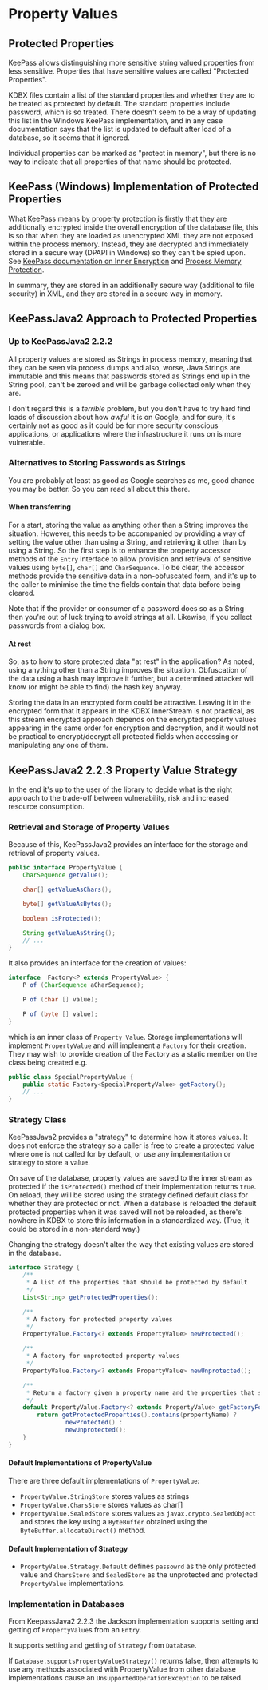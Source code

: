 # Property Values

## Protected Properties

KeePass allows distinguishing more sensitive string valued properties from less sensitive. Properties
that have sensitive values are called "Protected Properties". 

KDBX files contain a list of the standard properties and whether they are to be treated as protected
by default. The standard properties include password, which is so treated. There doesn't seem to be a way of updating 
this list in the Windows KeePass implementation, and in any case documentation says that the
list is updated to default after load of a database, so it seems that it ignored.

Individual properties can be marked as "protect in memory", but there is no way to indicate that 
all properties of that name should be protected.

## KeePass (Windows) Implementation of Protected Properties

What KeePass means by property protection is firstly that they are additionally encrypted inside the 
overall encryption of the database file, this is so that when they are loaded as unencrypted XML
they are not exposed within the process memory. Instead, they are decrypted and immediately stored in a
secure way (DPAPI in Windows) so they can't be spied upon. 
See [KeePass documentation on Inner Encryption](https://keepass.info/help/kb/kdbx.html#ienc ) and 
[Process Memory Protection](https://keepass.info/help/base/security.html#secmemprot).

In summary, they are stored in an additionally secure way (additional to file security) in XML,
and they are stored in a secure way in memory.

## KeePassJava2 Approach to Protected Properties

### Up to KeePassJava2 2.2.2

All property values are stored as Strings in process memory, meaning that they can be seen via process dumps
and also, worse, Java Strings are immutable and this means that passwords stored as Strings
end up in the String pool, can't be zeroed and will be garbage collected only when they are.

I don't regard this is a *terrible* problem, but you don't have to try hard find loads 
of discussion about how *awful* it is on Google, and for sure, it's certainly not as good as it could 
be for more security conscious applications, or applications where the infrastructure
it runs on is more vulnerable.

### Alternatives to Storing Passwords as Strings

You are probably at least as good as Google searches as me, good chance you may be better. So you
can read all about this there.

#### When transferring

For a start, storing the value as anything other than a String improves the situation. However,
this needs to be accompanied by providing a way of setting the value other than using a String, 
and retrieving it other than by using a String. So the first step is to enhance the
property accessor methods of the `Entry` interface to allow provision and retrieval of sensitive
values using `byte[]`, `char[]` and `CharSequence`. To be clear, the accessor methods provide the
sensitive data in a non-obfuscated form, and it's up to the caller to minimise the time
the fields contain that data before being cleared.

Note that if the provider or consumer of a password does so as a String then you're out of
luck trying to avoid strings at all. Likewise, if you collect passwords from a dialog box.

#### At rest

So, as to how to store protected data "at rest" in the application? As noted, using anything other 
than a String improves the situation. Obfuscation of the data using a hash may improve it
further, but a determined attacker will know (or might be able to find) the hash key anyway.

Storing the data in an encrypted form could be attractive. Leaving it in the encrypted form that 
it appears in the KDBX InnerStream is not practical, as this stream encrypted approach
depends on the encrypted property values appearing in the same order for encryption and decryption, and
it would not be practical to encrypt/decrypt all protected fields when accessing or manipulating
any one of them.

## KeePassJava2 2.2.3 Property Value Strategy

In the end it's up to the user of the library to decide what is the right approach to the 
trade-off between vulnerability, risk and increased resource consumption.

### Retrieval and Storage of Property Values

Because of this, KeePassJava2 provides an interface for the storage and retrieval of property values.
```Java
public interface PropertyValue {
    CharSequence getValue();

    char[] getValueAsChars();

    byte[] getValueAsBytes();

    boolean isProtected();

    String getValueAsString();
    // ...
}
```
It also provides an interface for the creation of values:

```Java
interface  Factory<P extends PropertyValue> {
    P of (CharSequence aCharSequence);

    P of (char [] value);

    P of (byte [] value);
}
```
which is an inner class of `Property Value`. Storage implementations will 
implement `PropertyValue` and will implement a `Factory` for their creation. They may wish 
to provide creation of the Factory as a static member on the class being created e.g.

```Java
public class SpecialPropertyValue {
    public static Factory<SpecialPropertyValue> getFactory(); 
    // ...
}

```
### Strategy Class

KeePassJava2 provides a "strategy" to determine how it stores values. It does not enforce the strategy
so a caller is free to create a protected value where one is not called for by default, or use
any implementation or strategy to store a value.

On save of the database, property values are saved to the inner stream as protected if the 
`isProtected()` method of their implementation returns `true`. On reload, they will be stored
using the strategy defined default class for whether they are protected or not. When a database is 
reloaded the default protected properties when it was saved will not be reloaded, as there's nowhere
in KDBX to store this information in a standardized way. (True, it could be stored in a non-standard way.)

Changing the strategy doesn't alter the way that existing values are stored in the database.

```Java
interface Strategy {
    /**
     * A list of the properties that should be protected by default
     */
    List<String> getProtectedProperties();

    /**
     * A factory for protected property values
     */
    PropertyValue.Factory<? extends PropertyValue> newProtected();

    /**
     * A factory for unprotected property values
     */
    PropertyValue.Factory<? extends PropertyValue> newUnprotected();

    /**
     * Return a factory given a property name and the properties that should be protected
     */
    default PropertyValue.Factory<? extends PropertyValue> getFactoryFor(String propertyName) {
        return getProtectedProperties().contains(propertyName) ?
                newProtected() :
                newUnprotected();
    }
}
```
#### Default Implementations of PropertyValue
There are three default implementations of `PropertyValue`: 
- `PropertyValue.StringStore` stores values as strings
- `PropertyValue.CharsStore` stores values as char[]
- `PropertyValue.SealedStore` stores values as `javax.crypto.SealedObject` and stores the key using a `ByteBuffer`
obtained using the `ByteBuffer.allocateDirect()` method. 
#### Default Implementation of Strategy
- `PropertyValue.Strategy.Default` defines `passowrd` as the only protected value and `CharsStore` and 
`SealedStore` as the unprotected and protected `PropertyValue` implementations.

### Implementation in Databases
From KeepassJava2 2.2.3 the Jackson implementation supports setting and getting of `PropertyValue`s 
from an `Entry`. 

It supports setting and getting of `Strategy` from `Database`.

If `Database.supportsPropertyValueStrategy()` returns false, then attempts to use any methods associated with PropertyValue from other database implementations
cause an `UnsupportedOperationException` to be raised.








